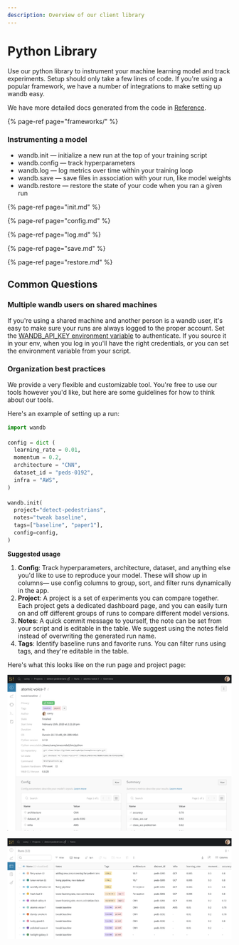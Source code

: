 ```yaml
---
description: Overview of our client library
---
```


# Python Library

Use our python library to instrument your machine learning model and track experiments. Setup should only take a few lines of code. If you're using a popular framework, we have a number of integrations to make setting up wandb easy.

We have more detailed docs generated from the code in [Reference](reference/).

{% page-ref page="frameworks/" %}

### **Instrumenting a model**

* wandb.init — initialize a new run at the top of your training script
* wandb.config — track hyperparameters
* wandb.log — log metrics over time within your training loop
* wandb.save — save files in association with your run, like model weights
* wandb.restore — restore the state of your code when you ran a given run

{% page-ref page="init.md" %}

{% page-ref page="config.md" %}

{% page-ref page="log.md" %}

{% page-ref page="save.md" %}

{% page-ref page="restore.md" %}

## Common Questions

### Multiple wandb users on shared machines

If you're using a shared machine and another person is a wandb user, it's easy to make sure your runs are always logged to the proper account. Set the [WANDB\_API\_KEY environment variable](advanced/environment-variables.md) to authenticate. If you source it in your env, when you log in you'll have the right credentials, or you can set the environment variable from your script.

### Organization best practices <a id="best-practices"></a>

We provide a very flexible and customizable tool. You're free to use our tools however you'd like, but here are some guidelines for how to think about our tools.

Here's an example of setting up a run:

```python
import wandb

config = dict (
  learning_rate = 0.01,
  momentum = 0.2,
  architecture = "CNN",
  dataset_id = "peds-0192",
  infra = "AWS",
)

wandb.init(
  project="detect-pedestrians",
  notes="tweak baseline",
  tags=["baseline", "paper1"],
  config=config,
)
```

**Suggested usage**

1. **Config**: Track hyperparameters, architecture, dataset, and anything else you'd like to use to reproduce your model. These will show up in columns— use config columns to group, sort, and filter runs dynamically in the app.
2. **Project**: A project is a set of experiments you can compare together. Each project gets a dedicated dashboard page, and you can easily turn on and off different groups of runs to compare different model versions.
3. **Notes**: A quick commit message to yourself, the note can be set from your script and is editable in the table. We suggest using the notes field instead of overwriting the generated run name.
4. **Tags**: Identify baseline runs and favorite runs. You can filter runs using tags, and they're editable in the table.

Here's what this looks like on the run page and project page:

![Example overview tab on the run page](../.gitbook/assets/image%20%2811%29.png)

![Example table on the project page](../.gitbook/assets/image%20%2830%29.png)

